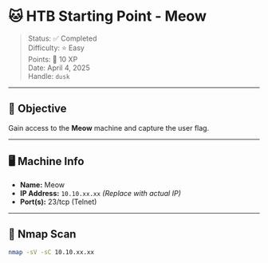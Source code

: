 # 🐱 HTB Starting Point - Meow

> Status: ✅ Completed  
> Difficulty: ⭐ Easy  
> Points: 🎯 10 XP  
> Date: April 4, 2025  
> Handle: `dusk`  

---

## 🧠 Objective
Gain access to the **Meow** machine and capture the user flag.

---

## 🖥️ Machine Info
- **Name:** Meow
- **IP Address:** `10.10.xx.xx` *(Replace with actual IP)*
- **Port(s):** 23/tcp (Telnet)

---

## 🔎 Nmap Scan

```bash
nmap -sV -sC 10.10.xx.xx
